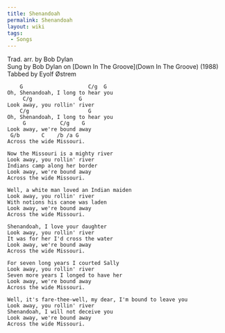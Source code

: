 ```yaml
---
title: Shenandoah
permalink: Shenandoah
layout: wiki
tags:
 - Songs
---
```


Trad. arr. by Bob Dylan  
Sung by Bob Dylan on [Down In The Groove](Down In The Groove)
(1988)  
Tabbed by Eyolf Østrem

        G                     C/g  G
    Oh, Shenandoah, I long to hear you
         C/g               G
    Look away, you rollin' river
        C/g                   G
    Oh, Shenandoah, I long to hear you
         G           C/g    G
    Look away, we're bound away
     G/b       C    /b /a G
    Across the wide Missouri.

    Now the Missouri is a mighty river
    Look away, you rollin' river
    Indians camp along her border
    Look away, we're bound away
    Across the wide Missouri.

    Well, a white man loved an Indian maiden
    Look away, you rollin' river
    With notions his canoe was laden
    Look away, we're bound away
    Across the wide Missouri.

    Shenandoah, I love your daughter
    Look away, you rollin' river
    It was for her I'd cross the water
    Look away, we're bound away
    Across the wide Missouri.

    For seven long years I courted Sally
    Look away, you rollin' river
    Seven more years I longed to have her
    Look away, we're bound away
    Across the wide Missouri.

    Well, it's fare-thee-well, my dear, I'm bound to leave you
    Look away, you rollin' river
    Shenandoah, I will not deceive you
    Look away, we're bound away
    Across the wide Missouri.
